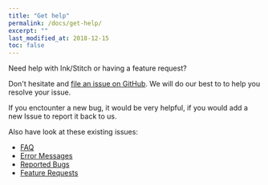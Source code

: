 ```yaml
---
title: "Get help"
permalink: /docs/get-help/
excerpt: ""
last_modified_at: 2018-12-15
toc: false
---
```


Need help with Ink/Stitch or having a feature request?

Don't hesitate and [file an issue on GitHub](https://github.com/inkstitch/inkstitch/issues). We will do our best to to help you resolve your issue.

If you enctounter a new bug, it would be very helpful, if you would add a new Issue to report it back to us.

Also have look at these existing issues:

* [FAQ](/docs/faq)
* [Error Messages](/docs/error-messages)
* [Reported Bugs](https://github.com/inkstitch/inkstitch/issues?q=is%3Aissue+is%3Aopen+label%3Abug)
* [Feature Requests](https://github.com/inkstitch/inkstitch/issues?q=is%3Aissue+is%3Aopen+label%3A%22feature+request%22)
